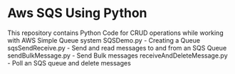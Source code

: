 # Aws SQS Using Python
This repository contains Python Code for CRUD operations while working with AWS Simple Queue system
SQSDemo.py - Creating a Queue
sqsSendReceive.py - Send and read messages to and from an SQS Queue
sendBulkMessage.py - Send Bulk messages
receiveAndDeleteMessage.py - Poll an SQS queue and delete messages

